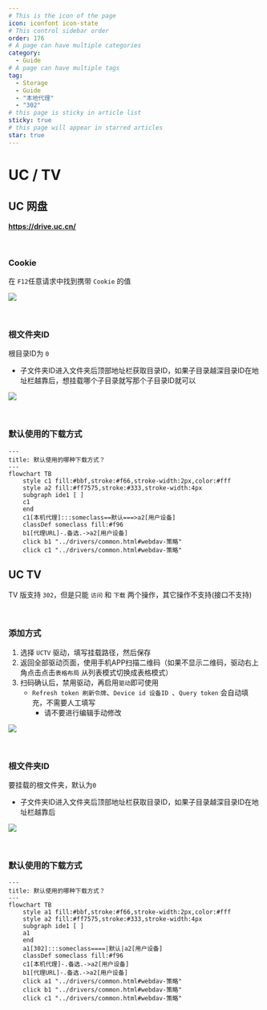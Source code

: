 ```yaml
---
# This is the icon of the page
icon: iconfont icon-state
# This control sidebar order
order: 176
# A page can have multiple categories
category:
  - Guide
# A page can have multiple tags
tag:
  - Storage
  - Guide
  - "本地代理"
  - "302"
# this page is sticky in article list
sticky: true
# this page will appear in starred articles
star: true
---
```


# UC / TV

## **UC 网盘**

**https://drive.uc.cn/**

<br/>



### **Cookie**

在 `F12`任意请求中找到携带 `Cookie` 的值

![](/img/drivers/uc/uc_cookie.png)

<br/>



### **根文件夹ID**

根目录ID为 `0`

- 子文件夹ID进入文件夹后顶部地址栏获取目录ID，如果子目录越深目录ID在地址栏越靠后，想挂载哪个子目录就写那个子目录ID就可以

![](/img/drivers/uc/uc_fileid.png)

<br/>



### **默认使用的下载方式**


```mermaid
---
title: 默认使用的哪种下载方式？
---
flowchart TB
    style c1 fill:#bbf,stroke:#f66,stroke-width:2px,color:#fff
    style a2 fill:#ff7575,stroke:#333,stroke-width:4px
    subgraph ide1 [ ]
    c1
    end
    c1[本机代理]:::someclass==默认===>a2[用户设备]
    classDef someclass fill:#f96
    b1[代理URL]-.备选.->a2[用户设备]
    click b1 "../drivers/common.html#webdav-策略"
    click c1 "../drivers/common.html#webdav-策略"
```

## **UC TV**

TV 版支持 `302`，但是只能 `访问` 和 `下载` 两个操作，其它操作不支持(接口不支持)

<br/>



### **添加方式**

1. 选择 `UCTV` 驱动，填写挂载路径，然后保存
2. 返回全部驱动页面，使用手机APP扫描二维码（如果不显示二维码，驱动右上角点击点击`表格布局` 从列表模式切换成表格模式）
3. 扫码确认后，禁用驱动，再启用`驱动`即可使用
   - `Refresh token 刷新令牌`、`Device id 设备ID `、`Query token` 会自动填充，不需要人工填写
     - 请不要进行编辑手动修改

![](/img/drivers/tv_qrcode.png)

<br/>



### **根文件夹ID**

要挂载的根文件夹，默认为`0`

- 子文件夹ID进入文件夹后顶部地址栏获取目录ID，如果子目录越深目录ID在地址栏越靠后

![](/img/drivers/uc/uc_fileid.png)

<br/>



### **默认使用的下载方式**

```mermaid
---
title: 默认使用的哪种下载方式？
---
flowchart TB
    style a1 fill:#bbf,stroke:#f66,stroke-width:2px,color:#fff
    style a2 fill:#ff7575,stroke:#333,stroke-width:4px
    subgraph ide1 [ ]
    a1
    end
    a1[302]:::someclass====|默认|a2[用户设备]
    classDef someclass fill:#f96
    c1[本机代理]-.备选.->a2[用户设备]
    b1[代理URL]-.备选.->a2[用户设备]
    click a1 "../drivers/common.html#webdav-策略"
    click b1 "../drivers/common.html#webdav-策略"
    click c1 "../drivers/common.html#webdav-策略"
```

